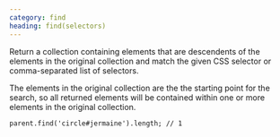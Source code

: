 ```yaml
--- 
category: find
heading: find(selectors)
---
```


Return a collection containing elements that are descendents of the elements in the original collection and match the given CSS selector or comma-separated list of selectors.

The elements in the original collection are the the starting point for the search, so all returned elements will be contained within one or more elements in the original collection.

    parent.find('circle#jermaine').length; // 1
